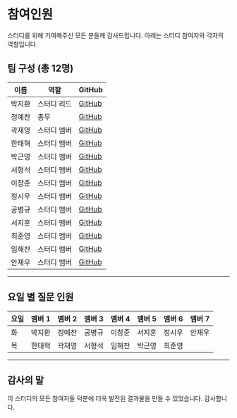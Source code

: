 # 참여인원

스터디를 위해 기여해주신 모든 분들께 감사드립니다. 아래는 스터디 참여자와 각자의 역할입니다.

## 팀 구성 (총 12명)

| 이름   | 역할        | GitHub                                    |
| ------ | ----------- | ----------------------------------------- |
| 박지환 | 스터디 리드 | [GitHub](https://github.com/aptheparker)  |
| 정예찬 | 총무        | [GitHub](https://github.com/glowisn)      |
| 곽재영 | 스터디 멤버 | [GitHub](https://github.com/julyydev)     |
| 한태혁 | 스터디 멤버 | [GitHub](https://github.com/hantaihe)     |
| 박근영 | 스터디 멤버 | [GitHub](https://github.com/username)     |
| 서형석 | 스터디 멤버 | [GitHub](https://github.com/hyeongseok21) |
| 이창준 | 스터디 멤버 | [GitHub](https://github.com/username)     |
| 정시우 | 스터디 멤버 | [GitHub](https://github.com/username)     |
| 공병규 | 스터디 멤버 | [GitHub](https://github.com/johnpooh121)  |
| 서지훈 | 스터디 멤버 | [GitHub](https://github.com/username)     |
| 최준영 | 스터디 멤버 | [GitHub](https://github.com/username)     |
| 임해찬 | 스터디 멤버 | [GitHub](https://github.com/username)     |
| 안재우 | 스터디 멤버 | [GitHub](https://github.com/s20200366)     |

---

## 요일 별 질문 인원

| 요일 | 멤버 1 | 멤버 2 | 멤버 3 | 멤버 4 | 멤버 5 | 멤버 6 | 멤버 7 |
| ---- | ------ | ------ | ------ | ------ | ------ | ------ | ------ |
| 화   | 박지환 | 정예찬 | 공병규 | 이창준 | 서지훈 | 정시우 | 안재우 |
| 목   | 한태혁 | 곽재영 | 서형석 | 임해찬 | 박근영 | 최준영 |

---

## 감사의 말

이 스터디의 모든 참여자들 덕분에 더욱 발전된 결과물을 만들 수 있었습니다. 감사합니다.
